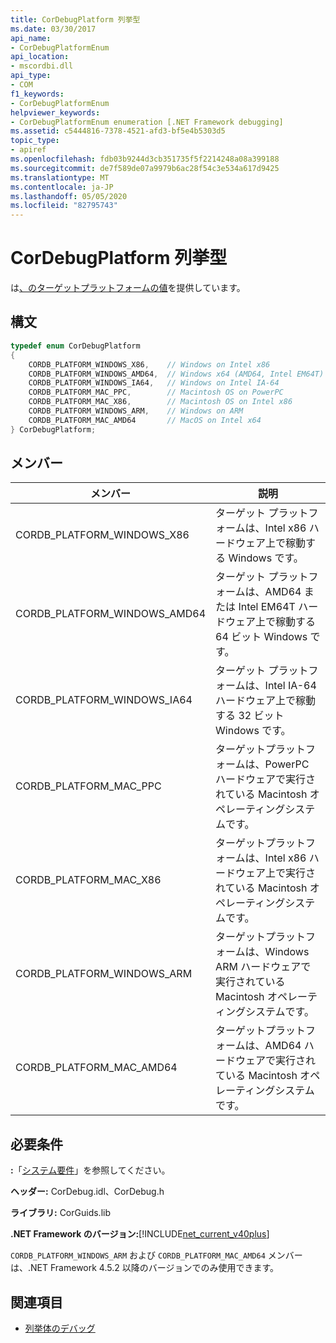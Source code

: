 ```yaml
---
title: CorDebugPlatform 列挙型
ms.date: 03/30/2017
api_name:
- CorDebugPlatformEnum
api_location:
- mscordbi.dll
api_type:
- COM
f1_keywords:
- CorDebugPlatformEnum
helpviewer_keywords:
- CorDebugPlatformEnum enumeration [.NET Framework debugging]
ms.assetid: c5444816-7378-4521-afd3-bf5e4b5303d5
topic_type:
- apiref
ms.openlocfilehash: fdb03b9244d3cb351735f5f2214248a08a399188
ms.sourcegitcommit: de7f589de07a9979b6ac28f54c3e534a617d9425
ms.translationtype: MT
ms.contentlocale: ja-JP
ms.lasthandoff: 05/05/2020
ms.locfileid: "82795743"
---
```

# <a name="cordebugplatform-enumeration"></a>CorDebugPlatform 列挙型
は[、のターゲットプラットフォームの値](icordebugdatatarget-getplatform-method.md)を提供しています。  
  
## <a name="syntax"></a>構文  
  
```cpp  
typedef enum CorDebugPlatform  
{  
    CORDB_PLATFORM_WINDOWS_X86,    // Windows on Intel x86  
    CORDB_PLATFORM_WINDOWS_AMD64,  // Windows x64 (AMD64, Intel EM64T)  
    CORDB_PLATFORM_WINDOWS_IA64,   // Windows on Intel IA-64  
    CORDB_PLATFORM_MAC_PPC,        // Macintosh OS on PowerPC  
    CORDB_PLATFORM_MAC_X86,        // Macintosh OS on Intel x86  
    CORDB_PLATFORM_WINDOWS_ARM,    // Windows on ARM  
    CORDB_PLATFORM_MAC_AMD64       // MacOS on Intel x64  
} CorDebugPlatform;  
```  
  
## <a name="members"></a>メンバー  
  
|メンバー|説明|  
|------------|-----------------|  
|CORDB_PLATFORM_WINDOWS_X86|ターゲット プラットフォームは、Intel x86 ハードウェア上で稼動する Windows です。|  
|CORDB_PLATFORM_WINDOWS_AMD64|ターゲット プラットフォームは、AMD64 または Intel EM64T ハードウェア上で稼動する 64 ビット Windows です。|  
|CORDB_PLATFORM_WINDOWS_IA64|ターゲット プラットフォームは、Intel IA-64 ハードウェア上で稼動する 32 ビット Windows です。|  
|CORDB_PLATFORM_MAC_PPC|ターゲットプラットフォームは、PowerPC ハードウェアで実行されている Macintosh オペレーティングシステムです。|  
|CORDB_PLATFORM_MAC_X86|ターゲットプラットフォームは、Intel x86 ハードウェア上で実行されている Macintosh オペレーティングシステムです。|  
|CORDB_PLATFORM_WINDOWS_ARM|ターゲットプラットフォームは、Windows ARM ハードウェアで実行されている Macintosh オペレーティングシステムです。|  
|CORDB_PLATFORM_MAC_AMD64|ターゲットプラットフォームは、AMD64 ハードウェアで実行されている Macintosh オペレーティングシステムです。|  
  
## <a name="requirements"></a>必要条件  
 **:**「[システム要件](../../get-started/system-requirements.md)」を参照してください。  
  
 **ヘッダー:** CorDebug.idl、CorDebug.h  
  
 **ライブラリ:** CorGuids.lib  
  
 **.NET Framework のバージョン:**[!INCLUDE[net_current_v40plus](../../../../includes/net-current-v40plus-md.md)]  
  
 `CORDB_PLATFORM_WINDOWS_ARM` および `CORDB_PLATFORM_MAC_AMD64` メンバーは、.NET Framework 4.5.2 以降のバージョンでのみ使用できます。  
  
## <a name="see-also"></a>関連項目

- [列挙体のデバッグ](debugging-enumerations.md)
